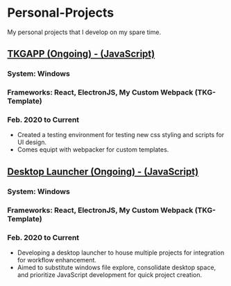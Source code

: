 # Personal-Projects
 My personal projects that I develop on my spare time. 

## [TKGAPP (Ongoing) - (JavaScript)](https://github.com/tgraha09/Personal-Projects/tree/main/TKGAPP%20-%20React%20%2B%20Electron%20%2B%20Webpack)
### System: Windows
### Frameworks: React, ElectronJS, My Custom Webpack (TKG-Template)
### Feb. 2020 to Current
* Created a testing environment for testing new css styling and scripts for UI design.
* Comes equipt with webpacker for custom templates. 



## [Desktop Launcher (Ongoing) - (JavaScript)](https://github.com/tgraha09/Personal-Projects/tree/main/DesktopLauncher)
### System: Windows
### Frameworks: React, ElectronJS, My Custom Webpack (TKG-Template)
### Feb. 2020 to Current
* Developing a desktop launcher to house multiple projects for integration for workflow enhancement.
* Aimed to substitute windows file explore, consolidate desktop space, and prioritize JavaScript development for quick project creation. 
